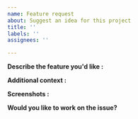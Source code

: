 ```yaml
---
name: Feature request
about: Suggest an idea for this project
title: ''
labels: ''
assignees: ''

---
```


**Describe the feature you'd like :** <br>

<!-- A clear and concise description of what you want to happen.-->

**Additional context :** <br>

<!-- Add any other context about the problem here.-->

**Screenshots :** <br>

<!--Where-ever possible add a screenshot of the issue.-->

**Would you like to work on the issue?** <br>

<!--Let us know if this issue should be assigned to you or tell us who you think could help to solve this issue.-->
